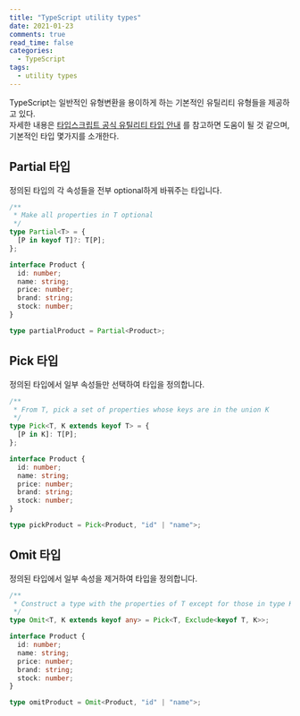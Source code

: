 ```yaml
---
title: "TypeScript utility types"
date: 2021-01-23
comments: true
read_time: false
categories:
  - TypeScript
tags:
  - utility types
---
```


TypeScript는 일반적인 유형변환을 용이하게 하는 기본적인 유틸리티 유형들을 제공하고 있다.  
자세한 내용은 [타입스크립트 공식 유틸리티 타입 안내](https://www.typescriptlang.org/docs/handbook/utility-types.html) 를 참고하면 도움이 될 것 같으며, 기본적인 타입 몇가지를 소개한다.

## Partial 타입

정의된 타입의 각 속성들을 전부 optional하게 바꿔주는 타입니다.

```ts
/**
 * Make all properties in T optional
 */
type Partial<T> = {
  [P in keyof T]?: T[P];
};

interface Product {
  id: number;
  name: string;
  price: number;
  brand: string;
  stock: number;
}

type partialProduct = Partial<Product>;
```

## Pick 타입

정의된 타입에서 일부 속성들만 선택하여 타입을 정의합니다.

```ts
/**
 * From T, pick a set of properties whose keys are in the union K
 */
type Pick<T, K extends keyof T> = {
  [P in K]: T[P];
};

interface Product {
  id: number;
  name: string;
  price: number;
  brand: string;
  stock: number;
}

type pickProduct = Pick<Product, "id" | "name">;
```

## Omit 타입

정의된 타입에서 일부 속성을 제거하여 타입을 정의합니다.

```ts
/**
 * Construct a type with the properties of T except for those in type K.
 */
type Omit<T, K extends keyof any> = Pick<T, Exclude<keyof T, K>>;

interface Product {
  id: number;
  name: string;
  price: number;
  brand: string;
  stock: number;
}

type omitProduct = Omit<Product, "id" | "name">;
```

